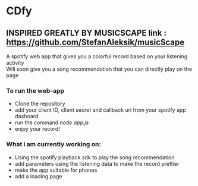 # CDfy
## INSPIRED GREATLY BY MUSICSCAPE link : https://github.com/StefanAleksik/musicScape
A spotify web app that gives you a colorful record based on your listening activity
<br>
Will soon give you a song recommendation that you can directly play on the page

### To run the web-app
- Clone the repository
- add your client ID, client secret and callback uri from your spotify app dashoard
- run the command *node app.js*
- enjoy your record!

### What i am currently working on:
- Using the spotify playback sdk to play the song recommendation
- add parameters using the listening data to make the record prettier
- make the app suitable for phones
- add a loading page
